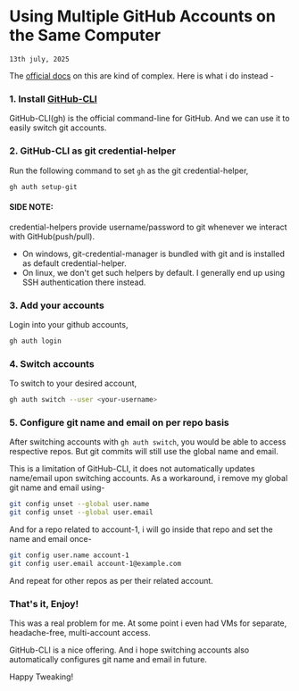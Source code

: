 # Using Multiple GitHub Accounts on the Same Computer
`13th july, 2025`

The [official docs](https://docs.github.com/en/account-and-profile/setting-up-and-managing-your-personal-account-on-github/managing-your-personal-account/managing-multiple-accounts) on this are kind of complex. Here is what i do instead -

### 1. Install [GitHub-CLI](https://cli.github.com/)
GitHub-CLI(gh) is the official command-line for GitHub. And we can use it to easily switch git accounts.

### 2. GitHub-CLI as git credential-helper
Run the following command to set `gh` as the git credential-helper,
```bash
gh auth setup-git
```


#### SIDE NOTE:
credential-helpers provide username/password to git whenever we interact with GitHub(push/pull).
- On windows, git-credential-manager is bundled with git and is installed as default credential-helper.
- On linux, we don't get such helpers by default. I generally end up using SSH authentication there instead.


### 3. Add your accounts
Login into your github accounts,
```bash
gh auth login
```

### 4. Switch accounts
To switch to your desired account,
```bash
gh auth switch --user <your-username>
```

### 5. Configure git name and email on per repo basis
After switching accounts with `gh auth switch`, you would be able to access respective repos. 
But git commits will still use the global name and email.

This is a limitation of GitHub-CLI, it does not automatically updates name/email upon switching accounts.
As a workaround, i remove my global git name and email using-
```bash
git config unset --global user.name
git config unset --global user.email
```

And for a repo related to account-1, i will go inside that repo and set the name and email once-
```bash
git config user.name account-1
git config user.email account-1@example.com
```

And repeat for other repos as per their related account.

### That's it, Enjoy!
This was a real problem for me. At some point i even had VMs for separate, headache-free, multi-account access.  

GitHub-CLI is a nice offering. And i hope switching accounts also automatically configures git name and email in future.

Happy Tweaking!
